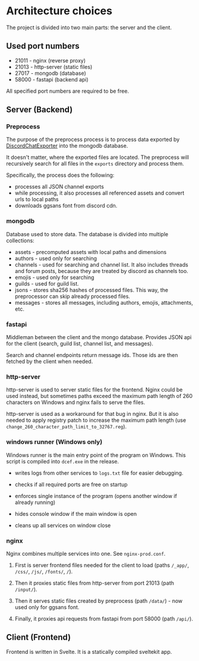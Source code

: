 # Architecture choices

The project is divided into two main parts: the server and the client.

## Used port numbers

- 21011 - nginx (reverse proxy)
- 21013 - http-server (static files)
- 27017 - mongodb (database)
- 58000 - fastapi (backend api)

All specified port numbers are required to be free.

## Server (Backend)

### Preprocess

The purpose of the preprocess process is to process data exported by [DiscordChatExporter](https://github.com/Tyrrrz/DiscordChatExporter) into the mongodb database.

It doesn't matter, where the exported files are located. The preprocess will recursively search for all files in the `exports` directory and process them.

Specifically, the process does the following:
- processes all JSON channel exports
- while processing, it also processes all referenced assets and convert urls to local paths
- downloads ggsans font from discord cdn.


### mongodb

Database used to store data. The database is divided into multiple collections:
- assets - precomputed assets with local paths and dimensions
- authors - used only for searching
- channels - used for searching and channel list. It also includes threads and forum posts, because they are treated by discord as channels too.
- emojis - used only for searching
- guilds - used for guild list.
- jsons - stores sha256 hashes of processed files. This way, the preprocessor can skip already processed files.
- messages - stores all messages, including authors, emojis, attachments, etc.

### fastapi

Middleman between the client and the mongo database. Provides JSON api for the client (search, guild list, channel list, and messages).

Search and channel endpoints return message ids. Those ids are then fetched by the client when needed.

### http-server

http-server is used to server static files for the frontend. Nginx could be used instead, but sometimes paths exceed the maximum path length of 260 characters on Windows and nginx fails to serve the files.

http-server is used as a workaround for that bug in nginx. But it is also needed to apply registry patch to increase the maximum path length (use `change_260_character_path_limit_to_32767.reg`).

### windows runner (Windows only)

Windows runner is the main entry point of the program on Windows. This script is compiled into `dcef.exe` in the release.

- writes logs from other services to `logs.txt` file for easier debugging.

- checks if all required ports are free on startup

- enforces single instance of the program (opens another window if already running)

- hides console window if the main window is open

- cleans up all services on window close

### nginx

Nginx combines multiple services into one. See `nginx-prod.conf`.

1. First is server frontend files needed for the client to load (paths `/_app/`, `/css/`, `/js/`, `/fonts/`, `/`).

2. Then it proxies static files from http-server from port 21013 (path `/input/`).

3. Then it serves static files created by preprocess (path `/data/`) - now used only for ggsans font.

4. Finally, it proxies api requests from fastapi from port 58000 (path `/api/`).


## Client (Frontend)

Frontend is written in Svelte. It is a statically compiled sveltekit app.



